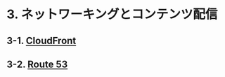 # 3. ネットワーキングとコンテンツ配信  

## 3-1. [CloudFront](../services/CloudFront.md)  

## 3-2. [Route 53](../services/Route53.md)  
